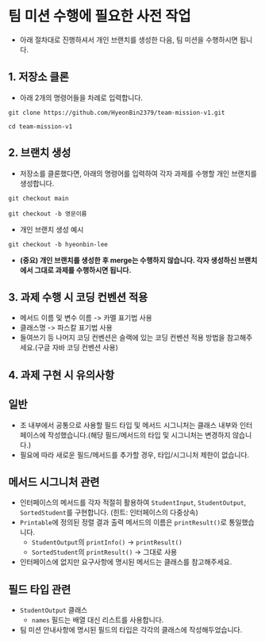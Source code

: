 # 팀 미션 수행에 필요한 사전 작업

* 아래 절차대로 진행하셔서 개인 브랜치를 생성한 다음, 팀 미션을 수행하시면 됩니다.

## 1. 저장소 클론

* 아래 2개의 명령어들을 차례로 입력합니다.

```
git clone https://github.com/HyeonBin2379/team-mission-v1.git

cd team-mission-v1
```

## 2. 브랜치 생성

* 저장소를 클론했다면, 아래의 명령어를 입력하여 각자 과제를 수행할 개인 브랜치를 생성합니다.

````
git checkout main

git checkout -b 영문이름
````

* 개인 브랜치 생성 예시
```
git checkout -b hyeonbin-lee
```

* **(중요) 개인 브랜치를 생성한 후 merge는 수행하지 않습니다. 각자 생성하신 브랜치에서 그대로 과제를 수행하시면 됩니다.**

## 3. 과제 수행 시 코딩 컨벤션 적용

* 메서드 이름 및 변수 이름 -> 카멜 표기법 사용
* 클래스명 -> 파스칼 표기법 사용
* 들여쓰기 등 나머지 코딩 컨벤션은 슬랙에 있는 코딩 컨벤션 적용 방법을 참고해주세요.(구글 자바 코딩 컨벤션 사용)

## 4. 과제 구현 시 유의사항

## 일반
* 조 내부에서 공통으로 사용할 필드 타입 및 메서드 시그니처는 클래스 내부와 인터페이스에 작성했습니다.(해당 필드/메서드의 타입 및 시그니처는 변경하지 않습니다.)
* 필요에 따라 새로운 필드/메서드를 추가할 경우, 타입/시그니처 제한이 없습니다.

## 메서드 시그니처 관련

* 인터페이스의 메서드를 각자 적절히 활용하여 `StudentInput`, `StudentOutput`, `SortedStudent`를 구현합니다.
  (힌트: 인터페이스의 다중상속)
* `Printable`에 정의된 정렬 결과 출력 메서드의 이름은 `printResult()`로 통일했습니다.
  * `StudentOutput`의 `printInfo()` -> `printResult()`
  * `SortedStudent`의 `printResult()` -> 그대로 사용
* 인터페이스에 없지만 요구사항에 명시된 메서드는 클래스를 참고해주세요.

## 필드 타입 관련
* `StudentOutput` 클래스
  * `names` 필드는 배열 대신 리스트를 사용합니다.
* 팀 미션 안내사항에 명시된 필드의 타입은 각각의 클래스에 작성해두었습니다.   
